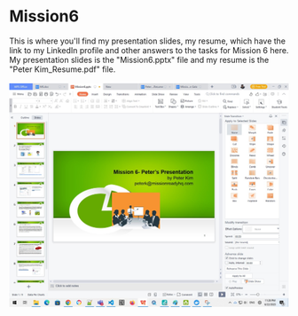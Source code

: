# Mission6

This is where you'll find my presentation slides, my resume, which have the link to my LinkedIn profile and other answers to the tasks for Mission 6 here.
My presentation slides is the "Mission6.pptx" file and my resume is the "Peter Kim_Resume.pdf" file.
</br>
</br>
<img src="screenshot.jpg"></img>
